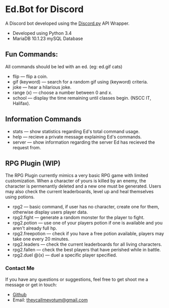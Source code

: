 # Ed.Bot for Discord

A Discord bot developed using the [Discord.py](https://github.com/Rapptz/discord.py) API Wrapper.

* Developed using Python 3.4
* MariaDB 10.1.23 mySQL Database


## Fun Commands:
All commands should be led with an ed. (eg: ed.gif cats)

* flip — flip a coin.
* gif (keyword) — search for a random gif using (keyword) criteria.
* joke — hear a hilarious joke.
* range (x) — choose a number between 0 and x.
* school — display the time remaining until classes begin. (NSCC IT, Halifax).

## Information Commands

* stats — show statistics regarding Ed's total command usage.
* help — recieve a private message explaining Ed's commands.
* server — show information regarding the server Ed has recieved the request from.

## RPG Plugin (WIP)

The RPG Plugin currently mimics a very basic RPG game with limited customization. When a character of yours is killed by an enemy, the character is permenantly deleted and a new one must be generated. Users may also check the current leaderboards, level up and heal themselves using potions.

* rpg2 — basic command, if user has no character, create one for them, otherwise display users player data.
* rpg2.fight — generate a random monster for the player to fight.
* rpg2.potion — use one of your players potion if one is available and you aren't already full hp.
* rpg2.freepotion — check if you have a free potion available, players may take one every 20 minutes.
* rpg2.leaders — check the current leaderboards for all living characters.
* rpg2.fallen — check the best players that have perished while in battle.
* rpg2.duel @(x) — duel a specific player specified.

### Contact Me
If you have any questions or suggestions, feel free to get shoot me a message or get in touch:

* [Github](https://github.com/becurrie/)
* Email: theycallmevotum@gmail.com
